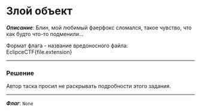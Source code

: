 # Злой объект

***Описание***: Блин, мой любимый фаерфокс сломался, такое чувство, что как будто что-то подменили...

Формат флага - название вредоносного файла: EclipceCTF{file.extension}

---
### Решение

Автор таска просил не раскрывать подробности этого задания.

---

***Флаг***: `None`




